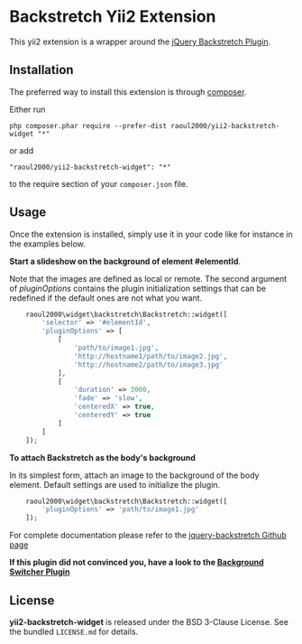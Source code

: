Backstretch Yii2 Extension
==========================
This yii2 extension is a wrapper around the [jQuery Backstretch Plugin](http://srobbin.com/jquery-plugins/backstretch/).

Installation
------------

The preferred way to install this extension is through [composer](http://getcomposer.org/download/).

Either run

```
php composer.phar require --prefer-dist raoul2000/yii2-backstretch-widget "*"
```

or add

```
"raoul2000/yii2-backstretch-widget": "*"
```

to the require section of your `composer.json` file.


Usage
-----

Once the extension is installed, simply use it in your code like for instance in the examples below.

**Start a slideshow on the background of element #elementId**. 

Note that the images are defined as local or remote. The second argument of *pluginOptions* contains the plugin
initialization settings that can be redefined if the default ones are not what you want.

```php
	raoul2000\widget\backstretch\Backstretch::widget([
		'selector' => '#elementId',
		'pluginOptions' => [
			[
				'path/to/image1.jpg',
				'http://hostname1/path/to/image2.jpg',
				'http://hostname2/path/to/image3.jpg'
			],
			[
				'duration' => 3000,
				'fade' => 'slow',
				'centeredX' => true,
				'centeredY' => true
			]
		]
	]);
```

**To attach Backstretch as the body's background**

In its simplest form, attach an image to the background of the body element. Default settings are used to initialize 
the plugin. 

```php
	raoul2000\widget\backstretch\Backstretch::widget([
		'pluginOptions' => 'path/to/image1.jpg'
	]);
```

For complete documentation please refer to the [jquery-backstretch Github page](https://github.com/srobbin/jquery-backstretch)

**If this plugin did not convinced you, have a look to the [Background Switcher Plugin](https://github.com/raoul2000/yii2-bgswitcher-widget)**

License
-------

**yii2-backstretch-widget** is released under the BSD 3-Clause License. See the bundled `LICENSE.md` for details.
